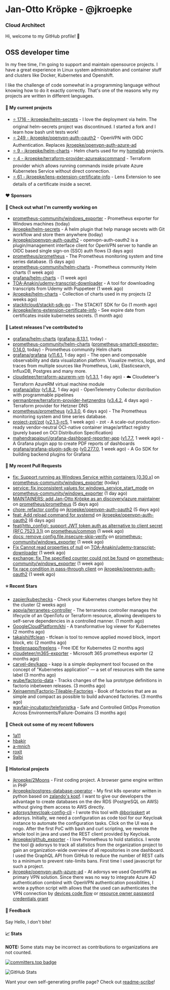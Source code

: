# Jan-Otto Kröpke - @jkroepke
### Cloud Architect 

Hi, welcome to my GitHub profile! 👋

## OSS developer time
In my free time, I'm going to support and maintain opensource projects. I have a great experience in Linux system administration and container stuff and clusters like Docker, Kubernetes and Openshift.

I like the challenge of code somewhat in a programming language without knowing how to do it exactly correctly. That's one of the reasons why my projects are written in different languages.

#### 🌱 My current projects
- [⭐️ 1716 - jkroepke/helm-secrets](https://github.com/jkroepke/helm-secrets) - I love the deployment via helm. The original helm-secrets project was discontinued. I started a fork and I learn how bash unit tests work!
- [⭐️ 249 - jkroepke/openvpn-auth-oauth2](https://github.com/jkroepke/openvpn-auth-oauth2) - OpenVPN with OIDC Authentication. Replaces  [jkroepke/openvpn-auth-azure-ad](https://github.com/jkroepke/openvpn-auth-azure-ad) 
- [⭐️ 9 - jkroepke/helm-charts](https://github.com/jkroepke/helm-charts) - Helm charts used for my [homelab](https://github.com/jkroepke/homelab) projects.
- [⭐️ 4 - jkroepke/terraform-provider-azureakscommand](https://github.com/jkroepke/terraform-provider-azureakscommand) - Terraform provider which allows running commands inside private Azure Kubernetes Service without direct connection.
- [⭐️ 61 - jkroepke/lens-extension-certificate-info](https://github.com/jkroepke/lens-extension-certificate-info) - Lens Extension to see details of a certificate inside a secret.

#### ❤️ Sponsors


#### 👷 Check out what I'm currently working on

- [prometheus-community/windows_exporter](https://github.com/prometheus-community/windows_exporter) - Prometheus exporter for Windows machines (today)
- [jkroepke/helm-secrets](https://github.com/jkroepke/helm-secrets) - A helm plugin that help manage secrets with Git workflow and store them anywhere (today)
- [jkroepke/openvpn-auth-oauth2](https://github.com/jkroepke/openvpn-auth-oauth2) - openvpn-auth-oauth2 is a plugin/management interface client for OpenVPN server to handle an OIDC based single sign-on (SSO) auth flows (3 days ago)
- [prometheus/prometheus](https://github.com/prometheus/prometheus) - The Prometheus monitoring system and time series database. (5 days ago)
- [prometheus-community/helm-charts](https://github.com/prometheus-community/helm-charts) - Prometheus community Helm charts (1 week ago)
- [grafana/helm-charts](https://github.com/grafana/helm-charts) -  (1 week ago)
- [TOA-Anakin/udemy-transcript-downloader](https://github.com/TOA-Anakin/udemy-transcript-downloader) - A tool for downloading transcripts from Udemy with Puppeteer (1 week ago)
- [jkroepke/helm-charts](https://github.com/jkroepke/helm-charts) - Collection of charts used in my projects (2 weeks ago)
- [stackitcloud/stackit-sdk-go](https://github.com/stackitcloud/stackit-sdk-go) - The STACKIT SDK for Go (1 month ago)
- [jkroepke/lens-extension-certificate-info](https://github.com/jkroepke/lens-extension-certificate-info) - See expire date from certificates inside kubernetes secrets. (1 month ago)

#### 🔭 Latest releases I've contributed to

- [grafana/helm-charts](https://github.com/grafana/helm-charts) ([grafana-8.13.1](https://github.com/grafana/helm-charts/releases/tag/grafana-8.13.1), today) - 
- [prometheus-community/helm-charts](https://github.com/prometheus-community/helm-charts) ([prometheus-smartctl-exporter-0.14.0](https://github.com/prometheus-community/helm-charts/releases/tag/prometheus-smartctl-exporter-0.14.0), today) - Prometheus community Helm charts
- [grafana/grafana](https://github.com/grafana/grafana) ([v11.6.1](https://github.com/grafana/grafana/releases/tag/v11.6.1), 1 day ago) - The open and composable observability and data visualization platform. Visualize metrics, logs, and traces from multiple sources like Prometheus, Loki, Elasticsearch, InfluxDB, Postgres and many more. 
- [cloudeteer/terraform-azurerm-vm](https://github.com/cloudeteer/terraform-azurerm-vm) ([v1.3.1](https://github.com/cloudeteer/terraform-azurerm-vm/releases/tag/v1.3.1), 1 day ago) - ☁️ Cloudeteer's Terraform AzureRM virtual machine module
- [grafana/alloy](https://github.com/grafana/alloy) ([v1.8.2](https://github.com/grafana/alloy/releases/tag/v1.8.2), 1 day ago) - OpenTelemetry Collector distribution with programmable pipelines
- [germanbrew/terraform-provider-hetznerdns](https://github.com/germanbrew/terraform-provider-hetznerdns) ([v3.4.2](https://github.com/germanbrew/terraform-provider-hetznerdns/releases/tag/v3.4.2), 4 days ago) - Terraform provider for Hetzner DNS
- [prometheus/prometheus](https://github.com/prometheus/prometheus) ([v3.3.0](https://github.com/prometheus/prometheus/releases/tag/v3.3.0), 6 days ago) - The Prometheus monitoring system and time series database.
- [project-zot/zot](https://github.com/project-zot/zot) ([v2.1.3-rc5](https://github.com/project-zot/zot/releases/tag/v2.1.3-rc5), 1 week ago) - zot - A scale-out production-ready vendor-neutral OCI-native container image/artifact registry (purely based on OCI Distribution Specification)
- [mahendrapaipuri/grafana-dashboard-reporter-app](https://github.com/mahendrapaipuri/grafana-dashboard-reporter-app) ([v1.7.7](https://github.com/mahendrapaipuri/grafana-dashboard-reporter-app/releases/tag/v1.7.7), 1 week ago) - A Grafana plugin app to create PDF reports of dashboards
- [grafana/grafana-plugin-sdk-go](https://github.com/grafana/grafana-plugin-sdk-go) ([v0.277.0](https://github.com/grafana/grafana-plugin-sdk-go/releases/tag/v0.277.0), 1 week ago) - A Go SDK for building backend plugins for Grafana

#### 🔨 My recent Pull Requests

- [fix: Support running as Windows Service within containers [0.30.x]](https://github.com/prometheus-community/windows_exporter/pull/2009) on [prometheus-community/windows_exporter](https://github.com/prometheus-community/windows_exporter) (today)
- [service: fix inconsistent values for windows_service_start_mode](https://github.com/prometheus-community/windows_exporter/pull/2007) on [prometheus-community/windows_exporter](https://github.com/prometheus-community/windows_exporter) (1 day ago)
- [MAINTAINERS: add Jan-Otto Kröpke as an discovery/azure maintainer](https://github.com/prometheus/prometheus/pull/16460) on [prometheus/prometheus](https://github.com/prometheus/prometheus) (5 days ago)
- [chore: refactor config](https://github.com/jkroepke/openvpn-auth-oauth2/pull/483) on [jkroepke/openvpn-auth-oauth2](https://github.com/jkroepke/openvpn-auth-oauth2) (5 days ago)
- [feat: Add reload command for systemd](https://github.com/jkroepke/openvpn-auth-oauth2/pull/482) on [jkroepke/openvpn-auth-oauth2](https://github.com/jkroepke/openvpn-auth-oauth2) (6 days ago)
- [feat(http_config): support JWT token auth as alternative to client secret (RFC 7523 3.1)](https://github.com/prometheus/common/pull/781) on [prometheus/common](https://github.com/prometheus/common) (1 week ago)
- [docs: remove config.file.insecure-skip-verify](https://github.com/prometheus-community/windows_exporter/pull/1997) on [prometheus-community/windows_exporter](https://github.com/prometheus-community/windows_exporter) (1 week ago)
- [Fix Cannot read properties of null](https://github.com/TOA-Anakin/udemy-transcript-downloader/pull/6) on [TOA-Anakin/udemy-transcript-downloader](https://github.com/TOA-Anakin/udemy-transcript-downloader) (1 week ago)
- [exchange: fix The specified counter could not be found](https://github.com/prometheus-community/windows_exporter/pull/1994) on [prometheus-community/windows_exporter](https://github.com/prometheus-community/windows_exporter) (1 week ago)
- [fix race condition in pass-through client](https://github.com/jkroepke/openvpn-auth-oauth2/pull/469) on [jkroepke/openvpn-auth-oauth2](https://github.com/jkroepke/openvpn-auth-oauth2) (1 week ago)

#### ⭐ Recent Stars

- [zapier/kubechecks](https://github.com/zapier/kubechecks) - Check your Kubernetes changes before they hit the cluster (2 weeks ago)
- [appvia/terranetes-controller](https://github.com/appvia/terranetes-controller) - The terranetes controller manages the lifecycle of an OpenTofu or Terraform resource, allowing developers to self-serve dependencies in a controlled manner. (1 month ago)
- [GoogleCloudPlatform/khi](https://github.com/GoogleCloudPlatform/khi) - A transformative log viewer for Kubernetes (2 months ago)
- [takaishi/tfclean](https://github.com/takaishi/tfclean) - tfclean is tool to remove applied moved block, import block, etc (2 months ago)
- [freelensapp/freelens](https://github.com/freelensapp/freelens) - Free IDE for Kubernetes (2 months ago)
- [cloudeteer/m365-exporter](https://github.com/cloudeteer/m365-exporter) - Microsoft 365 prometheus exporter (2 months ago)
- [carvel-dev/kapp](https://github.com/carvel-dev/kapp) - kapp is a simple deployment tool focused on the concept of "Kubernetes application" — a set of resources with the same label (3 months ago)
- [wube/factorio-data](https://github.com/wube/factorio-data) - Tracks changes of the lua prototype definitions in factorio inbetween releases. (3 months ago)
- [Xeinaemm/Factorio-Tileable-Factories](https://github.com/Xeinaemm/Factorio-Tileable-Factories) - Book of factories that are as simple and compact as possible to build advanced factories. (3 months ago)
- [wayfair-incubator/telefonistka](https://github.com/wayfair-incubator/telefonistka) - Safe and Controlled GitOps Promotion Across Environments/Failure-Domains (3 months ago)

#### 👯 Check out some of my recent followers

- [1a11](https://github.com/1a11)
- [hbakir](https://github.com/hbakir)
- [a-mnich](https://github.com/a-mnich)
- [roxit](https://github.com/roxit)
- [9albi](https://github.com/9albi)

#### 📜 Historical projects
- [jkroepke/2Moons](https://github.com/jkroepke/2Moons) - First coding project. A browser game engine written in PHP
- [jkroepke/postgres-database-operator](https://github.com/jkroepke/postgres-database-operator) - My first k8s operator written in python based on [zalando's kopf](https://github.com/zalando-incubator/kopf). I want to give our developers the advantage to create databases on the dev RDS (PostgreSQL on AWS) without giving them access to AWS directly.
- [adorsys/keycloak-config-cli](https://github.com/adorsys/keycloak-config-cli) - I wrote this tool with [@borisskert](https://github.com/borisskert) at adorsys. Initially, we need a configuration as code tool for our Keycloak instance to automate the configuration tasks. Click on the UI was a nogo. After the first PoC with bash and curl scripting, we rewrote the whole tool in java and used the REST client provided by Keycloak.
- [jkroepke/github_exporter](https://github.com/jkroepke/github_exporter) - I love Prometheus to hold statistics. I wrote the tool @ adorsys to track all statistics from the organization project to gain an organization-wide overview of all repositories in one dashboard. I used the GraphQL API from GitHub to reduce the number of REST calls to a minimum to prevent rate-limits bans. First time I used javascript for such a project.
- [jkroepke/openvpn-auth-azure-ad](https://github.com/jkroepke/openvpn-auth-azure-ad) - At adorsys we used OpenVPN as primary VPN solution. Since there was no way to integrate Azure AD authentication combind with OpenVPN authentication possiblities, I wrote a python script with allows that the used can authenticates the VPN connection by [devices code flow](https://docs.microsoft.com/en-us/azure/active-directory/develop/v2-oauth2-device-code) or [resource owner password credentials grant](https://docs.microsoft.com/en-us/azure/active-directory/develop/v2-oauth-ropc)

#### 💬 Feedback

Say Hello, I don't bite!

#### 📈 Stats

**NOTE:** Some stats may be incorrect as contributions to organizations
are not counted.

[![committers.top badge](https://user-badge.committers.top/germany/jkroepke.svg)](https://user-badge.committers.top/germany/jkroepke)

![GitHub Stats](https://github-readme-stats.vercel.app/api?username=jkroepke&count_private=false&theme=tokyonight&show_icons=true)

Want your own self-generating profile page? Check out [readme-scribe](https://github.com/muesli/readme-scribe)!
